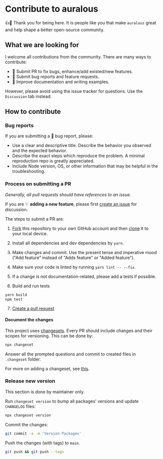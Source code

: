 # Contribute to auralous

:+1::tada: Thank you for being here. It is people like you that make `auralous` great and help shape a better open-source community.

## What we are looking for

I welcome all contributions from the community. There are many ways to contribute:

- :art: Submit PR to fix bugs, enhance/add existed/new features.
- :children_crossing: Submit bug reports and feature requests.
- :pencil: Improve documentation and writing examples.

However, please avoid using the issue tracker for questions. Use the `Discussion` tab instead.

## How to contribute

### Bug reports

If you are submitting a :bug: bug report, please:

- Use a clear and descriptive title. Describe the behavior you observed and the expected behavior.
- Describe the exact steps which reproduce the problem. A minimal reproduction repo is greatly appreciated.
- Include Node version, OS, or other information that may be helpful in the troubleshooting.

### Process on submitting a PR

*Generally, all pull requests should have references to an issue.*

If you are :sparkles: **adding a new feature**, please first [create an issue](../../issues/new) for discussion.

The steps to submit a PR are:

1. [Fork](https://help.github.com/articles/fork-a-repo/) this repository to your own GitHub account and then [clone](https://help.github.com/articles/cloning-a-repository/) it to your local device.

2. Install all dependencies and dev dependencies by `yarn`.

3. Make changes and commit. Use the present tense and imperative mood ("Add feature" instead of "Adds feature" or "Added feature").

4. Make sure your code is linted by running `yarn lint -- --fix`.

5. If a change is not documentation-related, please add a tests if possible.

6. Build and run tests

```bash
yarn build
npm test
```

7. [Create a pull request](https://help.github.com/en/articles/creating-a-pull-request-from-a-fork)

#### Document the changes

This project uses [changesets](https://github.com/atlassian/changesets). Every PR should include changes and their scopes for versioning. This can be done by:

```bash
npx changeset
```

Answer all the prompted questions and commit to created files in `.changeset` folder.

For more on adding a changeset, see [this](https://github.com/atlassian/changesets/blob/master/docs/adding-a-changeset.md#i-am-in-a-multi-package-repository-a-mono-repo).

### Release new version

This section is done by maintainer only.

Run `changeset version` to bump all packages' versions and update `CHANGELOG` files:

```bash
npx changeset version
```

Commit the changes:

```bash
git commit -a -m 'Version Packages'
```

Push the changes (with tags) to `main`.

```bash
git push && git push --tags
```
